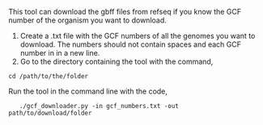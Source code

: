 This tool can download the gbff files from refseq if you know the GCF number of the organism you want to download.
1. Create a .txt file with the GCF numbers of all the genomes you want to download. The numbers should not contain spaces and each GCF number in in a new line.
2. Go to the directory containing the  tool with the command,
   
```
cd /path/to/the/folder
```

Run the tool in the command line with the code,

```
   ./gcf_downloader.py -in gcf_numbers.txt -out path/to/download/folder
```
